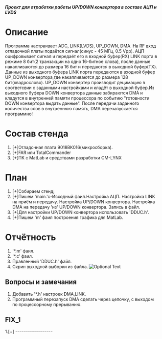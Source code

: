 ***Проект для  отработки работы UP/DOWN конвертора в составе АЦП и LVDS***

# Описание 
Программа настраивает ADC, LINK(LVDS), UP_DOWN, DMA. На RF вход отладочной платы подаётся сигнал(синус - 45 МГц, 0.5 Vpp). АЦП оцифровывает сигнал и передаёт его в входной буфер(RX) LINK порта в режиме 8 бит(2 транзакции на одно 16-битное слова), после данные накапливаются до размера 16 бит и передаются в выходной буфер(TX). Данные из выходного буфера LINK порта передаются в входной буфер UP_DOWN конвертора,где накапливаются до размера 128 бит(квадрослово).
UP_DOWN конвертер производит децимацию в соответсвии с заданными настройками и кладёт в выходной буфер.Из выходного буфера DOWN конвертора данные забираются DMA и кладутся в внутренней памяти процессора по событию "готовности DOWN конвертора выдать данные". После передачи заданного количества слов в внутреннюю память, DMA перезапускается программно! 

# Состав стенда
1. [+]Отладочная плата 9018ВК016(микросборка).
2. [+]FAR или TotalCommander
3. [+]ПК с MatLab и средствами разработки CM-LYNX

# План
1. [+]Собираем стенд;
2. [+]Пишем 'main.'c-Исходный фаил.Настройка АЦП. Настройка LINK на приём и передачу. Настройка UP/DOWN конвертора. Настройка DMA на передачу 'из' UP/DOWN конвертора. Запись в файл.
3. [+]Для настройки UP/DOWN конвертора использовать 'DDUC.h'.
4. [+]Пишем 'm' фаил построения графика для MatLab.

# Отчётность
1. '*.m' фаил.
2. '*.c' фаил.
3. Правленный 'DDUC.h' файл.
4. Скрин выходной выборки из файла.
![Optional Text](https://github.com/IDA102/1967BH044/ADC_LINK_DMA_UP_DOWN_DMA/blob/main/ADC_DOWN.png)

## Вопросы и замечания
1. Добавить '*.h' настроек DMA,LINK.
2. Программный перезапуск DMA сделать через цепочку, с выходом по процессорному прерыванию. 

## FIX_1
1.[+] -------------------

